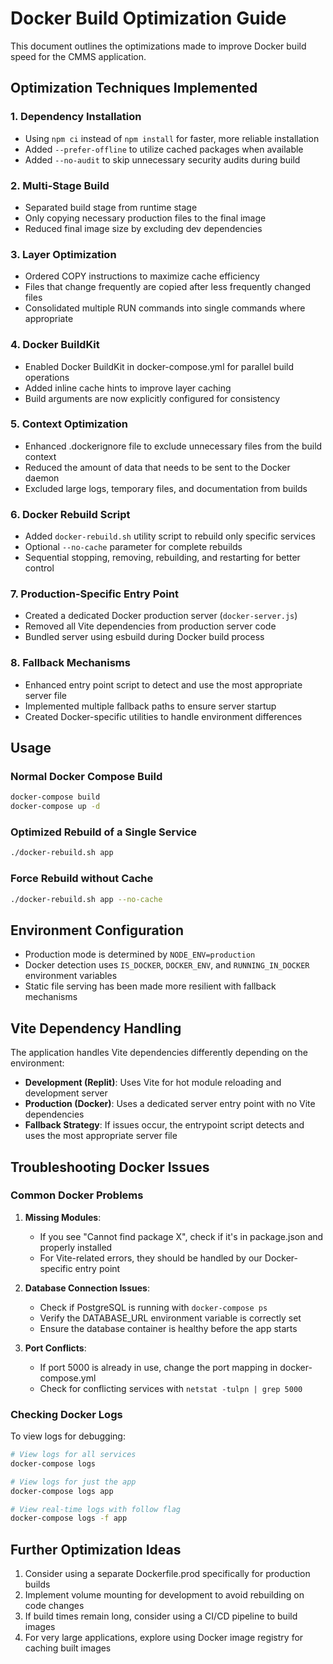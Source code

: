 # Docker Build Optimization Guide

This document outlines the optimizations made to improve Docker build speed for the CMMS application.

## Optimization Techniques Implemented

### 1. Dependency Installation
- Using `npm ci` instead of `npm install` for faster, more reliable installation
- Added `--prefer-offline` to utilize cached packages when available
- Added `--no-audit` to skip unnecessary security audits during build

### 2. Multi-Stage Build
- Separated build stage from runtime stage
- Only copying necessary production files to the final image
- Reduced final image size by excluding dev dependencies

### 3. Layer Optimization
- Ordered COPY instructions to maximize cache efficiency
- Files that change frequently are copied after less frequently changed files
- Consolidated multiple RUN commands into single commands where appropriate

### 4. Docker BuildKit
- Enabled Docker BuildKit in docker-compose.yml for parallel build operations
- Added inline cache hints to improve layer caching
- Build arguments are now explicitly configured for consistency

### 5. Context Optimization
- Enhanced .dockerignore file to exclude unnecessary files from the build context
- Reduced the amount of data that needs to be sent to the Docker daemon
- Excluded large logs, temporary files, and documentation from builds

### 6. Docker Rebuild Script
- Added `docker-rebuild.sh` utility script to rebuild only specific services
- Optional `--no-cache` parameter for complete rebuilds
- Sequential stopping, removing, rebuilding, and restarting for better control

### 7. Production-Specific Entry Point
- Created a dedicated Docker production server (`docker-server.js`)
- Removed all Vite dependencies from production server code
- Bundled server using esbuild during Docker build process

### 8. Fallback Mechanisms
- Enhanced entry point script to detect and use the most appropriate server file
- Implemented multiple fallback paths to ensure server startup
- Created Docker-specific utilities to handle environment differences

## Usage

### Normal Docker Compose Build
```bash
docker-compose build
docker-compose up -d
```

### Optimized Rebuild of a Single Service
```bash
./docker-rebuild.sh app
```

### Force Rebuild without Cache
```bash
./docker-rebuild.sh app --no-cache
```

## Environment Configuration

- Production mode is determined by `NODE_ENV=production`
- Docker detection uses `IS_DOCKER`, `DOCKER_ENV`, and `RUNNING_IN_DOCKER` environment variables
- Static file serving has been made more resilient with fallback mechanisms

## Vite Dependency Handling

The application handles Vite dependencies differently depending on the environment:

- **Development (Replit)**: Uses Vite for hot module reloading and development server
- **Production (Docker)**: Uses a dedicated server entry point with no Vite dependencies
- **Fallback Strategy**: If issues occur, the entrypoint script detects and uses the most appropriate server file

## Troubleshooting Docker Issues

### Common Docker Problems

1. **Missing Modules**: 
   - If you see "Cannot find package X", check if it's in package.json and properly installed
   - For Vite-related errors, they should be handled by our Docker-specific entry point

2. **Database Connection Issues**:
   - Check if PostgreSQL is running with `docker-compose ps`
   - Verify the DATABASE_URL environment variable is correctly set
   - Ensure the database container is healthy before the app starts

3. **Port Conflicts**:
   - If port 5000 is already in use, change the port mapping in docker-compose.yml
   - Check for conflicting services with `netstat -tulpn | grep 5000`

### Checking Docker Logs

To view logs for debugging:

```bash
# View logs for all services
docker-compose logs

# View logs for just the app
docker-compose logs app

# View real-time logs with follow flag
docker-compose logs -f app
```

## Further Optimization Ideas

1. Consider using a separate Dockerfile.prod specifically for production builds
2. Implement volume mounting for development to avoid rebuilding on code changes
3. If build times remain long, consider using a CI/CD pipeline to build images
4. For very large applications, explore using Docker image registry for caching built images